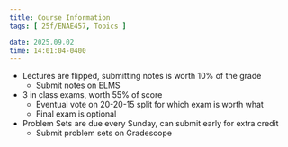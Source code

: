```yaml
---
title: Course Information
tags: [ 25f/ENAE457, Topics ]

date: 2025.09.02
time: 14:01:04-0400
---
```


- Lectures are flipped, submitting notes is worth 10% of the grade
    - Submit notes on ELMS
- 3 in class exams, worth 55% of score
    - Eventual vote on 20-20-15 split for which exam is worth what
    - Final exam is optional
- Problem Sets are due every Sunday, can submit early for extra credit
    - Submit problem sets on Gradescope
